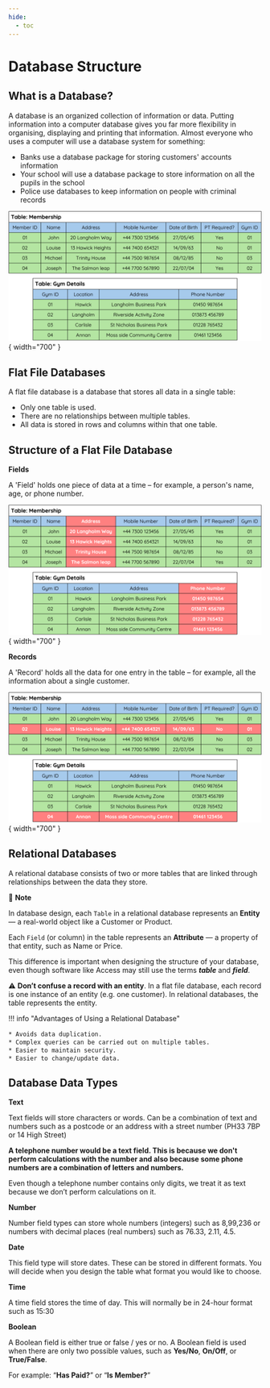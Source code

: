 ```yaml
---
hide:
  - toc
---
```


# Database Structure

## What is a Database?

A database is an organized collection of information or data. Putting information into a computer database gives you far more flexibility in organising, displaying and printing that information.
Almost everyone who uses a computer will use a database system for something:

* Banks use a database package for storing customers' accounts information
* Your school will use a database package to store information on all the pupils in the school
* Police use databases to keep information on people with criminal records

![Image title](Images/DB-Entity.png){ width="700" }

## Flat File Databases

A flat file database is a database that stores all data in a single table:

* Only one table is used.
* There are no relationships between multiple tables.
* All data is stored in rows and columns within that one table.

## Structure of a Flat File Database

__Fields__

A 'Field' holds one piece of data at a time – for example, a person's name, age, or phone number.

![Image title](Images/DB-Attribute.png){ width="700" }

__Records__

A 'Record' holds all the data for one entry in the table – for example, all the information about a single customer.

![Image title](Images/DB-Record.png){ width="700" }

## Relational Databases

A relational database consists of two or more tables that are linked through relationships between the data they store.

🚨 __Note__

In database design, each `Table` in a relational database represents an __Entity__ — a real-world object like a Customer or Product.

Each `Field` (or column) in the table represents an __Attribute__ — a property of that entity, such as Name or Price.

This difference is important when designing the structure of your database, even though software like Access may still use the terms __*table*__ and __*field*__.

⚠️ __Don’t confuse a record with an entity__. In a flat file database, each record is one instance of an entity (e.g. one customer). In relational databases, the table represents the entity.

!!! info "Advantages of Using a Relational Database"

    * Avoids data duplication.
    * Complex queries can be carried out on multiple tables.
    * Easier to maintain security.
    * Easier to change/update data.

## Database Data Types

__Text__

Text fields will store characters or words. 
Can be a combination of text and numbers such as a postcode or an address with a street number (PH33 7BP or 14 High Street)

__A telephone number would be a text field. This is because we don't perform calculations with the number and also because some phone numbers are a combination of letters and numbers.__

Even though a telephone number contains only digits, we treat it as text because we don’t perform calculations on it.

__Number__

Number field types can store whole numbers (integers) such as 8,99,236 or numbers with decimal places (real numbers) such as 76.33, 2.11, 4.5.

__Date__

This field type will store dates. These can be stored in different formats. You will decide when you design the table what format you would like to choose. 

__Time__

A time field stores the time of day. This will normally be in 24-hour format such as 15:30

__Boolean__

A Boolean field is either true or false / yes or no. A Boolean field is used when there are only two possible values, such as __Yes/No__, __On/Off__, or __True/False__.

For example: “__Has Paid?__” or “__Is Member?__”
